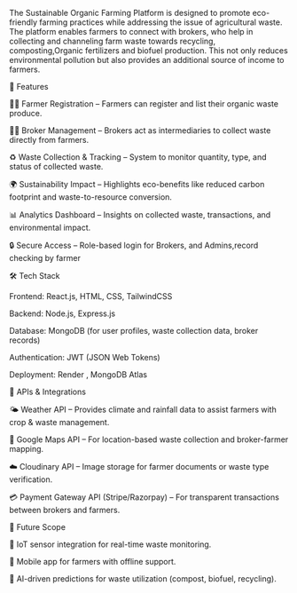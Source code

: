 The Sustainable Organic Farming Platform is designed to promote eco-friendly farming practices while addressing the issue of agricultural waste. The platform enables farmers to connect with brokers, who help in collecting and channeling farm waste towards recycling, composting,Organic fertilizers and biofuel production. This not only reduces environmental pollution but also provides an additional source of income to farmers.

🚀 Features

👨‍🌾 Farmer Registration – Farmers can register and list their organic waste produce.

🧑‍💼 Broker Management – Brokers act as intermediaries to collect waste directly from farmers.

♻️ Waste Collection & Tracking – System to monitor quantity, type, and status of collected waste.

🌍 Sustainability Impact – Highlights eco-benefits like reduced carbon footprint and waste-to-resource conversion.

📊 Analytics Dashboard – Insights on collected waste, transactions, and environmental impact.

🔒 Secure Access – Role-based login for Brokers, and Admins,record checking by farmer



🛠 Tech Stack

Frontend: React.js, HTML, CSS, TailwindCSS

Backend: Node.js, Express.js

Database: MongoDB (for user profiles, waste collection data, broker records)

Authentication: JWT (JSON Web Tokens)

Deployment: Render , MongoDB Atlas



🔗 APIs & Integrations

🌤 Weather API – Provides climate and rainfall data to assist farmers with crop & waste management.

📍 Google Maps API – For location-based waste collection and broker-farmer mapping.

☁️ Cloudinary API – Image storage for farmer documents or waste type verification.

💳 Payment Gateway API (Stripe/Razorpay) – For transparent transactions between brokers and farmers.



🔮 Future Scope

🚜 IoT sensor integration for real-time waste monitoring.

📱 Mobile app for farmers with offline support.

🤖 AI-driven predictions for waste utilization (compost, biofuel, recycling).
